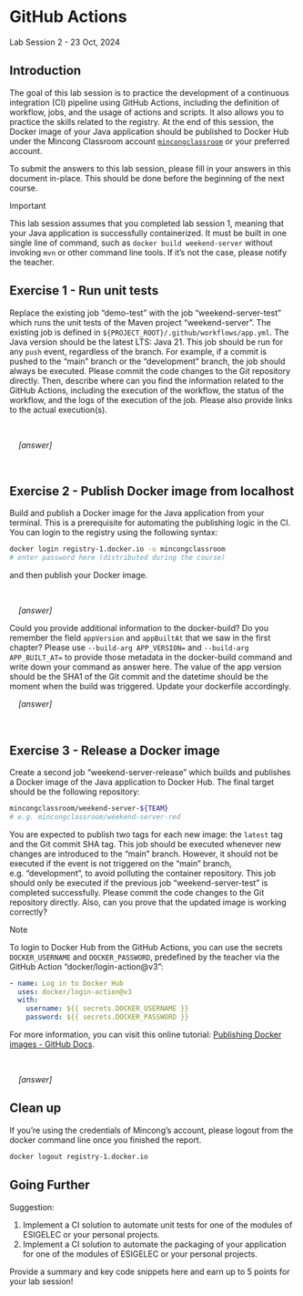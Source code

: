 # GitHub Actions

Lab Session 2 - 23 Oct, 2024

## Introduction

The goal of this lab session is to practice the development of a
continuous integration (CI) pipeline using GitHub Actions, including the
definition of workflow, jobs, and the usage of actions and scripts. It
also allows you to practice the skills related to the registry. At the
end of this session, the Docker image of your Java application should be
published to Docker Hub under the Mincong Classroom account
[`mincongclassroom`](https://hub.docker.com/u/mincongclassroom) or your
preferred account.

To submit the answers to this lab session, please fill in your answers
in this document in-place. This should be done before the beginning of
the next course.

> [!IMPORTANT]
> This lab session assumes that you completed lab session
> 1, meaning that your Java application is successfully containerized.
> It must be built in one single line of command, such as
> `docker build weekend-server` without invoking `mvn` or other command
> line tools. If it’s not the case, please notify the teacher.

## Exercise 1 - Run unit tests

Replace the existing job “demo-test” with the job “weekend-server-test”
which runs the unit tests of the Maven project “weekend-server”. The
existing job is defined in `${PROJECT_ROOT}/.github/workflows/app.yml`.
The Java version should be the latest LTS: Java 21. This job should be
run for any `push` event, regardless of the branch. For example, if a
commit is pushed to the “main” branch or the “development” branch, the
job should always be executed. Please commit the code changes to the Git
repository directly. Then, describe where can you find the information
related to the GitHub Actions, including the execution of the workflow,
the status of the workflow, and the logs of the execution of the job.
Please also provide links to the actual execution(s).

  

    *\[answer\]*

  

## Exercise 2 - Publish Docker image from localhost

Build and publish a Docker image for the Java application from your
terminal. This is a prerequisite for automating the publishing logic in
the CI. You can login to the registry using the following syntax:

``` sh
docker login registry-1.docker.io -u mincongclassroom
# enter password here (distributed during the course)
```

and then publish your Docker image.

  

    *\[answer\]*

Could you provide additional information to the docker-build? Do you
remember the field `appVersion` and `appBuiltAt` that we saw in the
first chapter? Please use `--build-arg APP_VERSION=` and
`--build-arg APP_BUILT_AT=` to provide those metadata in the
docker-build command and write down your command as answer here. The
value of the app version should be the SHA1 of the Git commit and the
datetime should be the moment when the build was triggered. Update your
dockerfile accordingly.

    *\[answer\]*

  

## Exercise 3 - Release a Docker image

Create a second job “weekend-server-release” which builds and publishes
a Docker image of the Java application to Docker Hub. The final target
should be the following repository:

``` sh
mincongclassroom/weekend-server-${TEAM}
# e.g. mincongclassroom/weekend-server-red
```

You are expected to publish two tags for each new image: the `latest`
tag and the Git commit SHA tag. This job should be executed whenever new
changes are introduced to the “main” branch. However, it should not be
executed if the event is not triggered on the “main” branch,
e.g. “development”, to avoid polluting the container repository. This
job should only be executed if the previous job “weekend-server-test” is
completed successfully. Please commit the code changes to the Git
repository directly. Also, can you prove that the updated image is
working correctly?

> [!NOTE]
> To login to Docker Hub from the GitHub Actions, you can use
> the secrets `DOCKER_USERNAME` and `DOCKER_PASSWORD`, predefined by the
> teacher via the GitHub Action “docker/login-action@v3”:
>
> ``` yaml
> - name: Log in to Docker Hub
>   uses: docker/login-action@v3
>   with:
>     username: ${{ secrets.DOCKER_USERNAME }}
>     password: ${{ secrets.DOCKER_PASSWORD }}
> ```

For more information, you can visit this online tutorial: [Publishing
Docker images - GitHub
Docs](https://docs.github.com/en/actions/publishing-packages/publishing-docker-images).

  

    *\[answer\]*

## Clean up

If you’re using the credentials of Mincong’s account, please logout from
the docker command line once you finished the report.

``` sh
docker logout registry-1.docker.io
```

## Going Further

Suggestion:

1.  Implement a CI solution to automate unit tests for one of the
    modules of ESIGELEC or your personal projects.
2.  Implement a CI solution to automate the packaging of your
    application for one of the modules of ESIGELEC or your personal
    projects.

Provide a summary and key code snippets here and earn up to 5 points for
your lab session!
